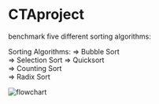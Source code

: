 # CTAproject
benchmark five different sorting algorithms:

Sorting Algorithms:
  => Bubble Sort	
  => Selection Sort	
  => Quicksort	
  => Counting Sort	
  => Radix Sort	

![flowchart](https://user-images.githubusercontent.com/21969268/193787414-7ff168f5-fb1d-4b88-9acc-5dd258047e18.jpg)

